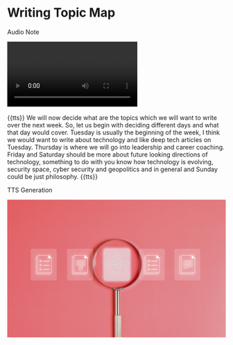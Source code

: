 # Writing Topic Map

Audio Note

![](Assets/media/Writing%20Topic%20Map/Recording%2020240319021830.webm)



{{tts}}
We will now decide what are the topics which we will want to write over the next week. So, let us begin with deciding different days and what that day would cover. Tuesday is usually the beginning of the week, I think we would want to write about technology and like deep tech articles on Tuesday. Thursday is where we will go into leadership and career coaching. Friday and Saturday should be more about future looking directions of technology, something to do with you know how technology is evolving, security space, cyber security and geopolitics and in general and Sunday could be just philosophy.
{{tts}}

TTS Generation

![](Assets/media/Writing%20Topic%20Map/Writing%20Topic%20Map-image-2024-03-19-021754.png)

